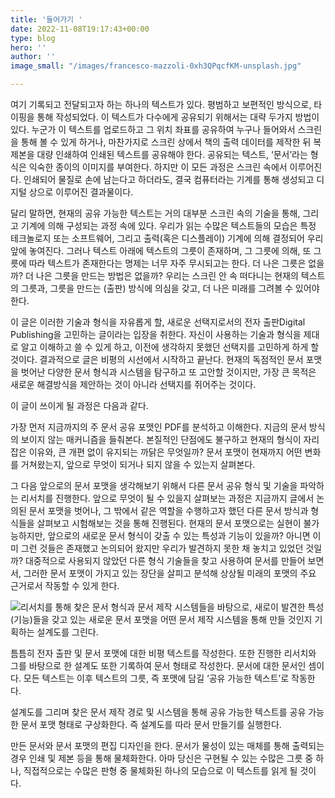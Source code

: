 ```yaml
---
title: '들어가기 '
date: 2022-11-08T19:17:43+00:00
type: blog
hero: ''
author: ''
image_small: "/images/francesco-mazzoli-0xh3QPqcfKM-unsplash.jpg"

---
```

여기 기록되고 전달되고자 하는 하나의 텍스트가 있다. 평범하고 보편적인 방식으로, 타이핑을 통해 작성되었다. 이 텍스트가 다수에게 공유되기 위해서는 대략 두가지 방법이 있다. 누군가 이 텍스트를 업로드하고 그 위치 좌표를 공유하여 누구나 들어와서 스크린을 통해 볼 수 있게 하거나, 마찬가지로 스크린 상에서 책의 출력 데이터를 제작한 뒤 복제본을 대량 인쇄하여 인쇄된 텍스트를 공유해야 한다. 공유되는 텍스트, ‘문서’라는 형식은 익숙한 종이의 이미지를 부여한다. 하지만 이 모든 과정은 스크린 속에서 이루어진다. 인쇄되어 물질로 손에 남는다고 하더라도, 결국 컴퓨터라는 기계를 통해 생성되고 디지털 상으로 이루어진 결과물이다.

달리 말하면, 현재의 공유 가능한 텍스트는 거의 대부분 스크린 속의 기술을 통해, 그리고 기계에 의해 구성되는 과정 속에 있다. 우리가 읽는 수많은 텍스트들의 모습은 특정 테크놀로지 또는 소프트웨어, 그리고 출력(혹은 디스플레이) 기계에 의해 결정되어 우리 앞에 놓여진다. 그러나 텍스트 아래에 텍스트의 그릇이 존재하며, 그 그릇에 의해, 또 그릇에 따라 텍스트가 존재한다는 명제는 너무 자주 무시되고는 한다. 더 나은 그릇은 없을까? 더 나은 그릇을 만드는 방법은 없을까? 우리는 스크린 안 속 떠다니는 현재의 텍스트의 그릇과, 그릇을 만드는 (출판) 방식에 의심을 갖고, 더 나은 미래를 그려볼 수 있어야 한다.

이 글은 이러한 기술과 형식을 자유롭게 할, 새로운 선택지로서의 전자 출판Digital Publishing을 고민하는 글이라는 입장을 취한다. 자신이 사용하는 기술과 형식을 제대로 알고 이해하고 쓸 수 있게 하고, 이전에 생각하지 못했던 선택지를 고민하게 하게 할 것이다. 결과적으로 글은 비평의 시선에서 시작하고 끝난다. 현재의 독점적인 문서 포맷을 벗어난 다양한 문서 형식과 시스템을 탐구하고 또 고안할 것이지만, 가장 큰 목적은 새로운 해결방식을 제안하는 것이 아니라 선택지를 쥐어주는 것이다.

이 글이 쓰이게 될 과정은 다음과 같다.

가장 먼저 지금까지의 주 문서 공유 포맷인 PDF를 분석하고 이해한다. 지금의 문서 방식의 보이지 않는 매커니즘을 들춰본다. 본질적인 단점에도 불구하고 현재의 형식이 자리잡은 이유와, 큰 개편 없이 유지되는 까닭은 무엇일까? 문서 포맷이 현재까지 어떤 변화를 거쳐왔는지, 앞으로 무엇이 되거나 되지 않을 수 있는지 살펴본다.

그 다음 앞으로의 문서 포맷을 생각해보기 위해서 다른 문서 공유 형식 및 기술을 파악하는 리서치를 진행한다. 앞으로 무엇이 될 수 있을지 살펴보는 과정은 지금까지 글에서 논의된 문서 포맷을 벗어나, 그 밖에서 같은 역할을 수행하고자 했던 다른 문서 방식과 형식들을 살펴보고 시험해보는 것을 통해 진행된다. 현재의 문서 포맷으로는 실현이 불가능하지만, 앞으로의 새로운 문서 형식이 갖출 수 있는 특성과 기능이 있을까? 아니면 이미 그런 것들은 존재했고 논의되어 왔지만 우리가 발견하지 못한 채 놓치고 있었던 것일까? 대중적으로 사용되지 않았던 다른 형식 기술들을 찾고 사용하여 문서를 만들어 보면서, 그러한 문서 포맷이 가지고 있는 장단을 살피고 분석해 상상될 미래의 포맷의 주요 근거로서 작동할 수 있게 한다.

![](/images/sonja-punz-N47B_zibNGo-unsplash.jpg)리서치를 통해 찾은 문서 형식과 문서 제작 시스템들을 바탕으로, 새로이 발견한 특성(기능)들을 갖고 있는 새로운 문서 포맷을 어떤 문서 제작 시스템을 통해 만들 것인지 기획하는 설계도를 그린다.

틈틈히 전자 출판 및 문서 포맷에 대한 비평 텍스트를 작성한다. 또한 진행한 리서치와 그를 바탕으로 한 설계도 또한 기록하여 문서 형태로 작성한다. 문서에 대한 문서인 셈이다. 모든 텍스트는 이후 텍스트의 그릇, 즉 포맷에 담길 ‘공유 가능한 텍스트’로 작동한다.

설계도를 그리며 찾은 문서 제작 경로 및 시스템을 통해 공유 가능한 텍스트를 공유 가능한 문서 포맷 형태로 구상화한다. 즉 설계도를 따라 문서 만들기를 실행한다.

만든 문서와 문서 포맷의 편집 디자인을 한다. 문서가 물성이 있는 매체를 통해 출력되는 경우 인쇄 및 제본 등을 통해 물체화한다. 아마 당신은 구현될 수 있는 수많은 그릇 중 하나, 직접적으로는 수많은 판형 중 물체화된 하나의 모습으로 이 텍스트를 읽게 될 것이다.